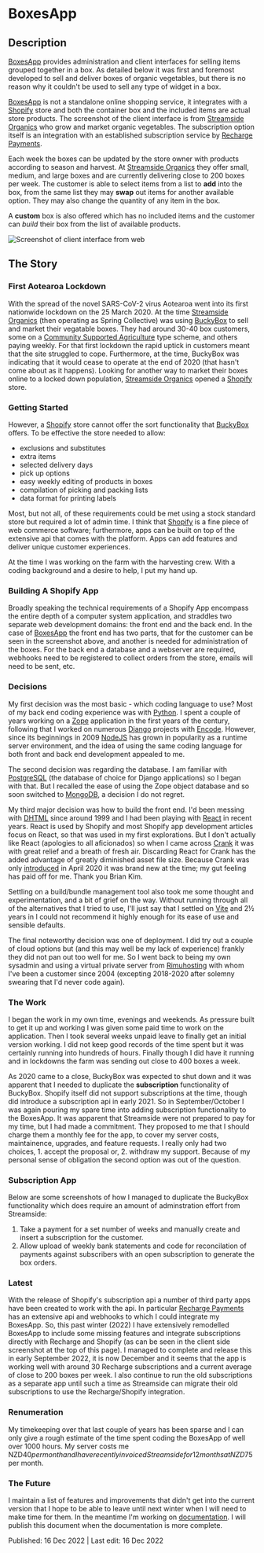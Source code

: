 # BoxesApp

## Description

<div class="flex">
<div class="w-30 contain dark" id="boxes-logo">
</div>
<div class="w-70">
<a href="https://boxesapp.nz" title="boxesapp.nz" target="_blank">BoxesApp</a>
provides administration and client interfaces for selling items
grouped together in a box. As detailed below it was first and foremost
developed to sell and deliver boxes of organic vegetables, but there is no
reason why it couldn't be used to sell any type of widget in a box.
</div>
</div>

<div class="horizontal-rule"></div>

<div class="fl w-100 w-60-m w-70-l">

[BoxesApp](https://boxesapp.nz") is not a standalone online shopping service, it integrates with a
<a href="https://www.shopify.com" title="shopify.com" target="_blank">Shopify</a>
store and both the container box and the
included items are actual store products. The screenshot of the client
interface is from 
<a href="https://www.streamsideorganics.co.nz" title="streamsideorganics.co.nz" target="_blank">Streamside Organics</a>
who grow and market organic vegetables. The subscription option itself is an
integration with an established subscription service by
<a href="https://rechargepayments.com/ecommerce/shopify-subscriptions/" title="rechargepayments.com" target="_blank">Recharge Payments</a>.

Each week the boxes can be updated by the store owner with products according to season
and harvest. At <a href="https://www.streamsideorganics.co.nz"
title="streamsideorganics.co.nz" target="_blank">Streamside Organics</a> they
offer small, medium, and large boxes and are currently delivering close to 200
boxes per week. The customer is able to select items from a list to **add**
into the box, from the same list they may **swap** out items for another
available option. They may also change the quantity of any item in the box.

A **custom** box is also offered which has no included items and the customer
can *build* their box from the list of available products.

</div>
<div class="fl w-100 w-40-m w-30-l pl3-ns tc tl-ns">
<img src="screenshot-client.png"
  title="Screenshot of client interface from web"
  alt="Screenshot of client interface from web" />
</div>
<div class="cf"></div>

## The Story

### First Aotearoa Lockdown

With the spread of the novel SARS-CoV-2 virus Aotearoa went into its first
nationwide lockdown on the 25 March 2020. At the time [Streamside
Organics](https://www.streamsideorganics.co.nz) (then operating as Spring
Collective) was using [BuckyBox](https://www.buckybox.com/) to sell and market
their vegatable boxes.  They had around 30-40 box customers, some
on a [Community Supported
Agriculture](https://www.nal.usda.gov/farms-and-agricultural-production-systems/community-supported-agriculture)
type scheme, and others paying weekly. For that first lockdown the rapid uptick
in customers meant that the site struggled to cope. Furthermore, at the time,
BuckyBox was indicating that it would cease to operate at the end of 2020 (that
hasn't come about as it happens). Looking for another way to market their boxes
online to a locked down population, [Streamside
Organics](https://www.streamsideorganics.co.nz) opened a
[Shopify](https://www.shopify.com) store.

### Getting Started

However, a [Shopify](https://www.shopify.com) store cannot offer the sort
functionality that [BuckyBox](https://www.buckybox.com/) offers. To be
effective the store needed to allow:

* exclusions and substitutes
* extra items
* selected delivery days
* pick up options
* easy weekly editing of products in boxes
* compilation of picking and packing lists
* data format for printing labels

Most, but not all, of these requirements could be met using a stock standard
store but required a lot of admin time. I think that
[Shopify](https://www.shopify.com) is a fine piece of web commerce software; furthermore,
apps can be built on top of the extensive api that comes with the platform. Apps can
add features and deliver unique customer experiences.

At the time I was working on the farm with the harvesting crew. With a coding
background and a desire to help, I put my hand up.

### Building A Shopify App

Broadly speaking the technical requirements of a Shopify App encompass the
entire depth of a computer system application, and straddles two separate web
development domains: the front end and the back end. In the case of
[BoxesApp](https://boxesapp.nz") the front end has two parts, that for the
customer can be seen in the screenshot above, and another is needed for
administration of the boxes. For the back end a database and a webserver are
required, webhooks need to be registered to collect orders from the store, emails
will need to be sent, etc.

### Decisions

My first decision was the most basic - which coding language to use? Most of my
back end coding experience was with [Python](https://python.org). I spent a
couple of years working on a [Zope](https://www.zope.dev/) application in the
first years of the century, following that I worked on numerous
[Django](https://www.djangoproject.com/) projects with
[Encode](https://encode.nz/). However, since its beginnings in 2009
[NodeJS](https://nodejs.org/) has grown in popularity as a runtime server
environment, and the idea of using the same coding language for both front and
back end development appealed to me.

The second decision was regarding the database. I am familiar with
[PostgreSQL](https://www.postgresql.org/) (the database of choice for Django
applications) so I began with that. But I recalled the ease of using the Zope
object database and so soon switched to [MongoDB](https://www.mongodb.com/), a
decision I do not regret.

My third major decision was how to build the front end. I'd been messing with
[DHTML](https://en.wikipedia.org/wiki/Dynamic_HTML) since around 1999 and I had
been playing with [React](https://reactjs.org/) in recent years. React is used
by Shopify and most Shopify app development articles focus on React, so that
was used in my first explorations. But I don't actually like React (apologies
to all aficionados) so when I came across [Crank](https://crank.js.org/) it was
with great relief and a breath of fresh air. Discarding React for Crank has the
added advantage of greatly diminished asset file size. Because Crank was only
[introduced](https://crank.js.org/blog/) in April 2020 it was brand new at the
time; my gut feeling has paid off for me. Thank you Brian Kim.

Settling on a build/bundle management tool also took me some thought and
experimentation, and a bit of grief on the way. Without running through all of
the alternatives that I tried to use, I'll just say that I settled on
[Vite](https://vitejs.dev/) and 2½ years in I could not recommend it highly
enough for its ease of use and sensible defaults.

The final noteworthy decision was one of deployment. I did try out a couple of
cloud options but (and this may well be my lack of experience) frankly they did
not pan out too well for me. So I went back to being my own sysadmin and using
a virtual private server from [Rimuhosting](https://rimuhosting.com/) with whom
I've been a customer since 2004 (excepting 2018-2020 after solemny swearing
that I'd never code again).

### The Work

I began the work in my own time, evenings and weekends. As pressure built to
get it up and working I was given some paid time to work on the application.
Then I took several weeks unpaid leave to finally get an initial version
working. I did not keep good records of the time spent but it was certainly
running into hundreds of hours. Finally though I did have it running and in
lockdowns the farm was sending out close to 400 boxes a week.

As 2020 came to a close, BuckyBox was expected to shut down and it was apparent
that I needed to duplicate the **subscription** functionality of BuckyBox.
Shopify itself did not support subscriptions at the time, though did introduce
a subscription api in early 2021. So in September/October I was again pouring
my spare time into adding subscription functionality to the BoxesApp. It was
apparent that Streamside were not prepared to pay for my time, but I had made a
commitment. They proposed to me that I should charge them a monthly fee for the
app, to cover my server costs, maintainence, upgrades, and feature requests. I
really only had two choices, 1.  accept the proposal or, 2. withdraw my
support. Because of my personal sense of obligation the second option was out
of the question.

### Subscription App

Below are some screenshots of how I managed to duplicate the BuckyBox
functionality which does require an amount of adminstration effort from
Streamside:

1. Take a payment for a set number of weeks and manually create and insert a
   subscription for the customer.
2. Allow upload of weekly bank statements and code for reconcilation of
   payments against subscribers with an open subscription to generate the box orders.

### Latest

With the release of Shopify's subscription api a number of third party apps
have been created to work with the api. In particular [Recharge
Payments](https://rechargepayments.com) has an extensive api and webhooks to
which I could integrate my BoxesApp. So, this past winter (2022) I have
extensively remodelled BoxesApp to include some missing features and integrate
subscriptions directly with Recharge and Shopify (as can be seen in the client
side screenshot at the top of this page). I managed to complete and release this
in early September 2022, it is now December and it seems that the app is
working well with around 30 Recharge subscriptions and a current average of
close to 200 boxes per week. I also continue to run the old subscriptions as a
separate app until such a time as Streamside can migrate their old
subscriptions to use the Recharge/Shopify integration.

### Renumeration

My timekeeping over that last couple of years has been sparse and I can only
give a rough estimate of the time spent coding the BoxesApp of well over 1000
hours.  My server costs me NZD$40 per month and I have recently invoiced
Streamside for 12 months at NZD$75 per month.

### The Future

I maintain a list of features and improvements that didn't get into the current
version that I hope to be able to leave until next winter when I will need to
make time for them. In the meantime I'm working on
[documentation](https://boxesapp.nz). I will publish this document when the
documentation is more complete.

Published: 16 Dec 2022 | Last edit: 16 Dec 2022


